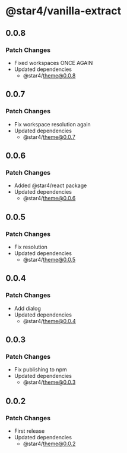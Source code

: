 # @star4/vanilla-extract

## 0.0.8

### Patch Changes

- Fixed workspaces ONCE AGAIN
- Updated dependencies
  - @star4/theme@0.0.8

## 0.0.7

### Patch Changes

- Fix workspace resolution again
- Updated dependencies
  - @star4/theme@0.0.7

## 0.0.6

### Patch Changes

- Added @star4/react package
- Updated dependencies
  - @star4/theme@0.0.6

## 0.0.5

### Patch Changes

- Fix resolution
- Updated dependencies
  - @star4/theme@0.0.5

## 0.0.4

### Patch Changes

- Add dialog
- Updated dependencies
  - @star4/theme@0.0.4

## 0.0.3

### Patch Changes

- Fix publishing to npm
- Updated dependencies
  - @star4/theme@0.0.3

## 0.0.2

### Patch Changes

- First release
- Updated dependencies
  - @star4/theme@0.0.2
